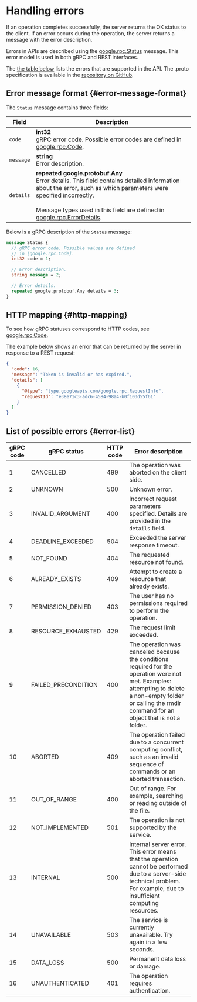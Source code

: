 # Handling errors

If an operation completes successfully, the server returns the OK status to the client. If an error occurs during the operation, the server returns a message with the error description.

Errors in APIs are described using the [google.rpc.Status](https://github.com/googleapis/googleapis/blob/master/google/rpc/status.proto) message. This error model is used in both gRPC and REST interfaces.

The [the table below](#error-list) lists the errors that are supported in the API.
The .proto specification is available in the [repository on GitHub](https://github.com/googleapis/googleapis/blob/master/google/rpc/code.proto).

## Error message format {#error-message-format}

The `Status` message contains three fields:

| Field | Description |
| ----------- | ----------- |
| `code` | <b>int32</b></br>gRPC error code. Possible error codes are defined in [google.rpc.Code](https://github.com/googleapis/googleapis/blob/master/google/rpc/code.proto). |
| `message` | <b>string</b></br>Error description. |
| `details` | <b>repeated google.protobuf.Any</b></br>Error details. This field contains detailed information about the error, such as which parameters were specified incorrectly.</br> </br>Message types used in this field are defined in [google.rpc.ErrorDetails](https://github.com/googleapis/googleapis/blob/master/google/rpc/error_details.proto). |

Below is a gRPC description of the `Status` message:

```protobuf
message Status {
  // gRPC error code. Possible values are defined
  // in [google.rpc.Code].
  int32 code = 1;

  // Error description.
  string message = 2;

  // Error details.
  repeated google.protobuf.Any details = 3;
}
```

## HTTP mapping {#http-mapping}

To see how gRPC statuses correspond to HTTP codes, see [google.rpc.Code](https://github.com/googleapis/googleapis/blob/master/google/rpc/code.proto).

The example below shows an error that can be returned by the server in response to a REST request:

```json
{
  "code": 16,
  "message": "Token is invalid or has expired.",
  "details": [
    {
      "@type": "type.googleapis.com/google.rpc.RequestInfo",
      "requestId": "e38e71c3-adc6-4584-98a4-b0f103d55f61"
    }
  ]
}
```

## List of possible errors {#error-list}

| gRPC code | gRPC status | HTTP code | Error description |
| ----- | ----- | ----- | ----- |
| 1 | CANCELLED | 499 | The operation was aborted on the client side. |
| 2 | UNKNOWN | 500 | Unknown error. |
| 3 | INVALID_ARGUMENT | 400 | Incorrect request parameters specified. Details are provided in the `details` field. |
| 4 | DEADLINE_EXCEEDED | 504 | Exceeded the server response timeout. |
| 5 | NOT_FOUND | 404 | The requested resource not found. |
| 6 | ALREADY_EXISTS | 409 | Attempt to create a resource that already exists. |
| 7 | PERMISSION_DENIED | 403 | The user has no permissions required to perform the operation. |
| 8 | RESOURCE_EXHAUSTED | 429 | The request limit exceeded. |
| 9 | FAILED_PRECONDITION | 400 | The operation was canceled because the conditions required for the operation were not met. Examples: attempting to delete a non-empty folder or calling the rmdir command for an object that is not a folder. |
| 10 | ABORTED | 409 | The operation failed due to a concurrent computing conflict, such as an invalid sequence of commands or an aborted transaction. |
| 11 | OUT_OF_RANGE | 400 | Out of range. For example, searching or reading outside of the file. |
| 12 | NOT_IMPLEMENTED | 501 | The operation is not supported by the service. |
| 13 | INTERNAL | 500 | Internal server error. This error means that the operation cannot be performed due to a server-side technical problem. For example, due to insufficient computing resources. |
| 14 | UNAVAILABLE | 503 | The service is currently unavailable. Try again in a few seconds. |
| 15 | DATA_LOSS | 500 | Permanent data loss or damage. |
| 16 | UNAUTHENTICATED | 401 | The operation requires authentication. |

